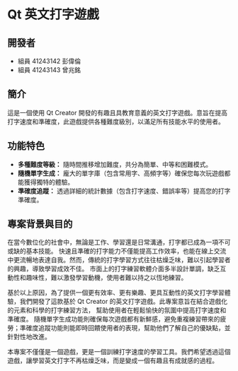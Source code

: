# Qt 英文打字遊戲
## 開發者

*   組員 41243142 彭偉倫
*   組員 41243143 曾兆銘
## 簡介
這是一個使用 Qt Creator 開發的有趣且具教育意義的英文打字遊戲。意旨在提高打字速度和準確度，此遊戲提供各種難度級別，以滿足所有技能水平的使用者。

## 功能特色

*   **多種難度等級：** 隨時間推移增加難度，共分為簡單、中等和困難模式。
*   **隨機單字生成：** 龐大的單字庫（包含常用字、高頻字等）確保您每次玩遊戲都能獲得獨特的體驗。
*   **準確度追蹤：** 透過詳細的統計數據（包含打字速度、錯誤率等）提高您的打字準確度。

## 專案背景與目的
在當今數位化的社會中，無論是工作、學習還是日常溝通，打字都已成為一項不可或缺的基本技能。
快速且準確的打字能力不僅能提高工作效率，也能在線上交流中更流暢地表達自我。然而，傳統的打字學習方式往往枯燥乏味，難以引起學習者的興趣，導致學習成效不佳。
市面上的打字練習軟體介面多半設計單調，缺乏互動性和趣味性，難以激發學習動機，使用者難以持之以恆地練習。

基於以上原因，為了提供一個更有效率、更有樂趣、更具互動性的英文打字學習體驗，我們開發了這款基於 Qt Creator 的英文打字遊戲。此專案意旨在結合遊戲化的元素和科學的打字練習方法，
幫助使用者在輕鬆愉快的氛圍中提高打字速度和準確度。
隨機單字生成功能則確保每次遊戲都有新鮮感，避免重複練習帶來的疲勞；準確度追蹤功能則能即時回饋使用者的表現，幫助他們了解自己的優缺點，並針對性地改進。

本專案不僅僅是一個遊戲，更是一個訓練打字速度的學習工具。我們希望透過這個遊戲，讓學習英文打字不再枯燥乏味，而是變成一個有趣且有成就感的過程。

